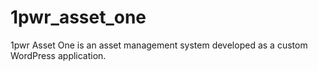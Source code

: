 # 1pwr_asset_one
 1pwr Asset One is an asset management system developed as a custom WordPress application.
